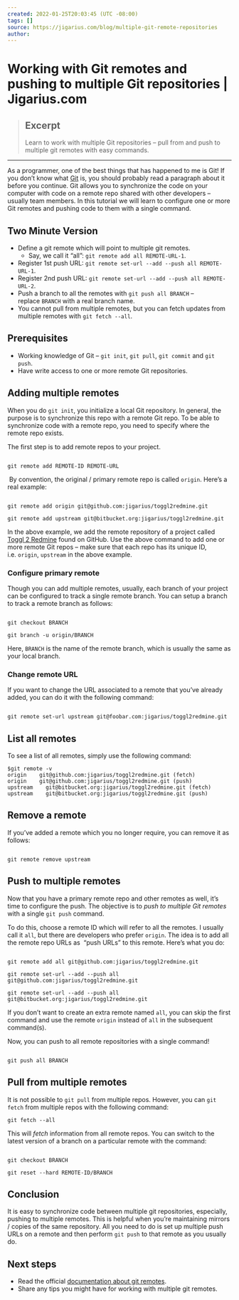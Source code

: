 ```yaml
---
created: 2022-01-25T20:03:45 (UTC -08:00)
tags: []
source: https://jigarius.com/blog/multiple-git-remote-repositories
author: 
---
```


# Working with Git remotes and pushing to multiple Git repositories | Jigarius.com

> ## Excerpt
> Learn to work with multiple Git repositories – pull from and push to multiple git remotes with easy commands.

---
As a programmer, one of the best things that has happened to me is Git! If you don’t know what [Git](https://en.wikipedia.org/wiki/Git) is, you should probably read a paragraph about it before you continue. Git allows you to synchronize the code on your computer with code on a remote repo shared with other developers – usually team members. In this tutorial we will learn to configure one or more Git remotes and pushing code to them with a single command.

## Two Minute Version

-   Define a git remote which will point to multiple git remotes.
    -   Say, we call it “all”: `git remote add all REMOTE-URL-1`.
-   Register 1st push URL: `git remote set-url --add --push all REMOTE-URL-1`.
-   Register 2nd push URL: `git remote set-url --add --push all REMOTE-URL-2`.
-   Push a branch to all the remotes with `git push all BRANCH` – replace `BRANCH` with a real branch name.
-   You cannot pull from multiple remotes, but you can fetch updates from multiple remotes with `git fetch --all`.

## Prerequisites

-   Working knowledge of Git – `git init`, `git pull`, `git commit` and `git push`.
-   Have write access to one or more remote Git repositories.

## Adding multiple remotes

When you do `git init`, you initialize a local Git repository. In general, the purpose is to synchronize this repo with a remote Git repo. To be able to synchronize code with a remote repo, you need to specify where the remote repo exists.

The first step is to add remote repos to your project.

```

git remote add REMOTE-ID REMOTE-URL
```

 By convention, the original / primary remote repo is called `origin`. Here’s a real example:

```

git remote add origin git@github.com:jigarius/toggl2redmine.git

git remote add upstream git@bitbucket.org:jigarius/toggl2redmine.git
```

In the above example, we add the remote repository of a project called [Toggl 2 Redmine](https://github.com/jigarius/toggl2redmine) found on GitHub. Use the above command to add one or more remote Git repos – make sure that each repo has its unique ID, i.e. `origin`, `upstream` in the above example.

### Configure primary remote

Though you can add multiple remotes, usually, each branch of your project can be configured to track a single remote branch. You can setup a branch to track a remote branch as follows:

```

git checkout BRANCH

git branch -u origin/BRANCH
```

Here, `BRANCH` is the name of the remote branch, which is usually the same as your local branch.

### Change remote URL

If you want to change the URL associated to a remote that you’ve already added, you can do it with the following command:

```

git remote set-url upstream git@foobar.com:jigarius/toggl2redmine.git
```

## List all remotes

To see a list of all remotes, simply use the following command:

```
$git remote -v
origin    git@github.com:jigarius/toggl2redmine.git (fetch)
origin    git@github.com:jigarius/toggl2redmine.git (push)
upstream    git@bitbucket.org:jigarius/toggl2redmine.git (fetch)
upstream    git@bitbucket.org:jigarius/toggl2redmine.git (push)
```

## Remove a remote

If you’ve added a remote which you no longer require, you can remove it as follows:

```

git remote remove upstream
```

## Push to multiple remotes

Now that you have a primary remote repo and other remotes as well, it’s time to configure the push. The objective is to _push to multiple Git remotes_ with a single `git push` command.

To do this, choose a remote ID which will refer to all the remotes. I usually call it `all`, but there are developers who prefer `origin`. The idea is to add all the remote repo URLs as  “push URLs” to this remote. Here’s what you do:

```

git remote add all git@github.com:jigarius/toggl2redmine.git

git remote set-url --add --push all git@github.com:jigarius/toggl2redmine.git

git remote set-url --add --push all git@bitbucket.org:jigarius/toggl2redmine.git
```

If you don’t want to create an extra remote named `all`, you can skip the first command and use the remote `origin` instead of `all` in the subsequent command(s).

Now, you can push to all remote repositories with a single command!

```

git push all BRANCH
```

## Pull from multiple remotes

It is not possible to `git pull` from multiple repos. However, you can `git fetch` from multiple repos with the following command:

```
git fetch --all
```

This will _fetch_ information from all remote repos. You can switch to the latest version of a branch on a particular remote with the command:

```

git checkout BRANCH

git reset --hard REMOTE-ID/BRANCH
```

## Conclusion

It is easy to synchronize code between multiple git repositories, especially, pushing to multiple remotes. This is helpful when you’re maintaining mirrors / copies of the same repository. All you need to do is set up multiple push URLs on a remote and then perform `git push` to that remote as you usually do.

## Next steps

-   Read the official [documentation about git remotes](https://git-scm.com/docs/git-remote).
-   Share any tips you might have for working with multiple git remotes.
